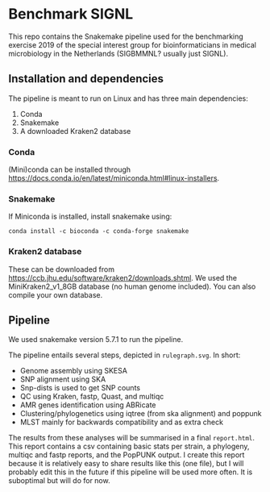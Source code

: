 # Benchmark SIGNL
This repo contains the Snakemake pipeline used for the benchmarking exercise 2019 of the special interest group for bioinformaticians in medical microbiology in the Netherlands (SIGBMMNL? usually just SIGNL). 

## Installation and dependencies
The pipeline is meant to run on Linux and has three main dependencies:

1. Conda
2. Snakemake
3. A downloaded Kraken2 database

### Conda
(Mini)conda can be installed through https://docs.conda.io/en/latest/miniconda.html#linux-installers. 

### Snakemake
If Miniconda is installed, install snakemake using:

```
conda install -c bioconda -c conda-forge snakemake
```

### Kraken2 database
These can be downloaded from https://ccb.jhu.edu/software/kraken2/downloads.shtml. We used the MiniKraken2_v1_8GB database (no human genome included). You can also compile your own database.

## Pipeline
We used snakemake version 5.7.1 to run the pipeline.

The pipeline entails several steps, depicted in `rulegraph.svg`. In short: 
- Genome assembly using SKESA
- SNP alignment using SKA
- Snp-dists is used to get SNP counts
- QC using Kraken, fastp, Quast, and multiqc 
- AMR genes identification using ABRicate 
- Clustering/phylogenetics using iqtree (from ska alignment) and poppunk
- MLST mainly for backwards compatibility and as extra check

The results from these analyses will be summarised in a final `report.html`. This report contains a csv containing basic stats per strain, a phylogeny, multiqc and fastp reports, and the PopPUNK output. I create this report because it is relatively easy to share results like this (one file), but I will probably edit this in the future if this pipeline will be used more often. It is suboptimal but will do for now.
